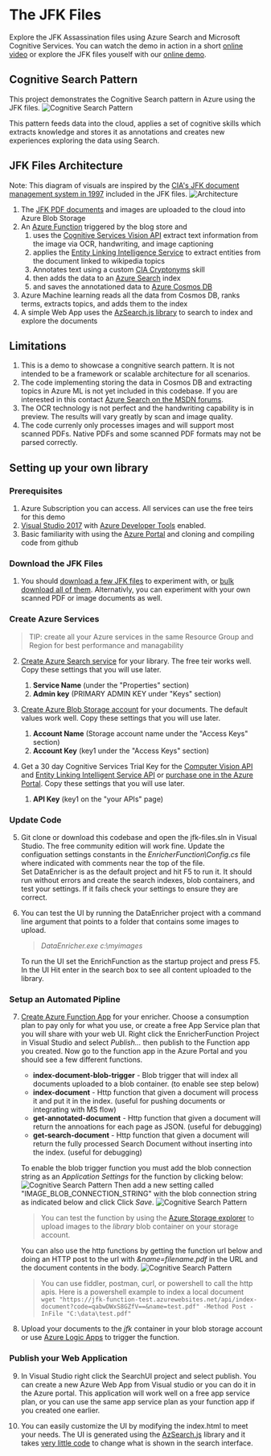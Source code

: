 # The JFK Files
Explore the JFK Assassination files using Azure Search and Microsoft Cognitive Services.
You can watch the demo in action in a short [online video](https://channel9.msdn.com/Shows/AI-Show/Using-Cognitive-Search-to-Understand-the-JFK-Documents)
or explore the JFK files youself with our [online demo](https://aka.ms/jfkfiles-demo).

## Cognitive Search Pattern
This project demonstrates the Cognitive Search pattern in Azure using the JFK files.
![Cognitive Search Pattern](images/cognitive-search-pattern.jpg)

This pattern feeds data into the cloud, applies a set of cognitive skills
 which extracts knowledge and stores it as annotations
 and creates new experiences exploring the data using Search.

## JFK Files Architecture
Note: This diagram of visuals are inspired by the [CIA's JFK document management system in 1997](https://www.archives.gov/files/research/jfk/releases/docid-32404466.pdf) included in the JFK files.
![Architecture](images/overview.jpg)

1. The [JFK PDF documents](https://www.archives.gov/research/jfk/2017-release) and images are uploaded to the cloud into Azure Blob Storage
2. An [Azure Function](https://azure.microsoft.com/en-us/services/functions/) triggered by the blog store and
    1. uses the [Cognitive Services Vision API](https://azure.microsoft.com/en-us/services/cognitive-services/computer-vision/) extract text information from the image via OCR, handwriting, and image captioning
    2. applies the [Entity Linking Intelligence Service](https://azure.microsoft.com/en-us/services/cognitive-services/entity-linking-intelligence-service/) to extract entities from the document linked to wikipedia topics
    3. Annotates text using a custom [CIA Cryptonyms](https://www.maryferrell.org/php/cryptdb.php) skill
    4. then adds the data to an [Azure Search](https://azure.microsoft.com/en-us/services/search/) index
    5. and saves the annotationed data to [Azure Cosmos DB](https://azure.microsoft.com/en-us/services/cosmos-db/)
6. Azure Machine learning reads all the data from Cosmos DB, ranks terms, extracts topics, and adds them to the index
5. A simple Web App uses the [AzSearch.js library](https://github.com/Yahnoosh/AzSearch.js) to search to index and explore the documents

## Limitations
1. This is a demo to showcase a congnitive search pattern.  It is not intended to be a framework or scalable architecture for all scenarios.
2. The code implementing storing the data in Cosmos DB and extracting topics in Azure ML is not yet included in this codebase.
   If you are interested in this contact [Azure Search on the MSDN forums](https://social.msdn.microsoft.com/Forums/azure/en-US/home?forum=azuresearch).
3. The OCR technology is not perfect and the handwriting capability is in preview.  The results will vary greatly by scan and image quality.
4. The code currenly only processes images and will support most scanned PDFs. Native PDFs and some scanned PDF formats may not be parsed correctly.

## Setting up your own library

### Prerequisites
1. Azure Subscription you can access. All services can use the free teirs for this demo
2. [Visual Studio 2017](https://www.visualstudio.com/downloads/) with [Azure Developer Tools](https://azure.microsoft.com/en-us/tools/) enabled.
3. Basic familiarity with using the [Azure Portal](https://portal.azure.com) and cloning and compiling code from github

### Download the JFK Files
1. You should [download a few JFK files](https://www.archives.gov/research/jfk/2017-release) to experiment with, or [bulk download all of them](https://www.archives.gov/research/jfk/jfkbulkdownload).
   Alternativly, you can experiment with your own scanned PDF or image documents as well.

### Create Azure Services
> TIP: create all your Azure services in the same Resource Group and Region for best performance and managability

2. [Create Azure Search service](https://docs.microsoft.com/en-us/azure/search/search-create-service-portal) for your library.
   The free teir works well. Copy these settings that you will use later.
   1.  __Service Name__ (under the "Properties" section)
   2.  __Admin key__ (PRIMARY ADMIN KEY under "Keys" section)

3. [Create Azure Blob Storage account](https://docs.microsoft.com/en-us/azure/storage/storage-create-storage-account#create-a-storage-account) for your documents.
   The default values work well. Copy these settings that you will use later.
   1.  __Account Name__ (Storage account name under the "Access Keys" section)
   2.  __Account Key__ (key1 under the "Access Keys" section)

4. Get a 30 day Cognitive Services Trial Key for the [Computer Vision API](https://azure.microsoft.com/en-us/try/cognitive-services/?api=computer-vision) and [Entity Linking Intelligent Service API](https://azure.microsoft.com/en-us/try/cognitive-services/?api=entity-linking)  or [purchase one in the Azure Portal](https://docs.microsoft.com/en-us/azure/cognitive-services/cognitive-services-apis-create-account).
   Copy these settings that you will use later.
   1.  __API Key__ (key1 on the "your APIs" page)

### Update Code

5. Git clone or download this codebase and open the jfk-files.sln in Visual Studio.  The free community edition will work fine.
   Update the configuation settings constants in the *EnricherFunction\Config.cs* file where indicated with comments near the top of the file.  
   Set DataEnricher is as the default project and hit F5 to run it.  It should run without errors and create the search indexes, blob containers,
   and test your settings.  If it fails check your settings to ensure they are correct.
   

6. You can test the UI by running the DataEnricher project with a command line argument that points to a folder that contains some images to upload.
   >*DataEnricher.exe c:\myimages*
   
   To run the UI set the EnrichFunction as the startup project and press F5.
   In the UI Hit enter in the search box to see all content uploaded to the library.

### Setup an Automated Pipline

7. [Create Azure Function App](https://docs.microsoft.com/en-us/azure/azure-functions/functions-create-first-azure-function#create-a-function-app) for your enricher.
   Choose a consumption plan to pay only for what you use, or create a free App Service plan that you will share with your web UI.
   Right click the EnricherFunction Project in Visual Studio and select *Publish...* then publish to the Function app you created.
   Now go to the function app in the Azure Portal and you should see a few different functions.
   * __index-document-blob-trigger__ - Blob trigger that will index all documents uploaded to a blob container.  (to enable see step below)   
   * __index-document__ - Http function that given a document will process it and put it in the index. (useful for pushing documents or integrating with MS flow)
   * __get-annotated-document__ - Http function that given a document will return the annoations for each page as JSON. (useful for debugging)
   * __get-search-document__ - Http function that given a document will return the fully processed Search Document without inserting into the index. (useful for debugging)

   To enable the blob trigger function you must add the blob connection string as an *Application Settings* for the function by clicking below:
  ![Cognitive Search Pattern](images/click-app-settings.jpg)
  Then add a new setting called "IMAGE_BLOB_CONNECTION_STRING" with the blob connection string as indicated below and click Click *Save*.
  ![Cognitive Search Pattern](images/app-settings-add.jpg)

   > You can test the function by using the [Azure Storage explorer](http://storageexplorer.com/) to upload images to the *library* blob container on your storage account.

   You can also use the http functions by getting the function url below and doing an HTTP post to the url with *&name=filename.pdf* in the URL and the document contents in the body.
   ![Cognitive Search Pattern](images/get-function-url.jpg)
   
   > You can use fiddler, postman, curl, or powershell to call the http apis.  Here is a powershell example to index a local document<br>
   > `wget "https://jfk-function-test.azurewebsites.net/api/index-document?code=qabwDWxS8GZfV==&name=test.pdf" -Method Post -InFile "C:\data\test.pdf"`

8. Upload your documents to the *jfk* container in your blob storage account or use [Azure Logic Apps](https://azure.microsoft.com/en-us/services/logic-apps/) to trigger the function.


### Publish your Web Application

9. In Visual Studio right click the SearchUI project and select publish.  You can create a new Azure Web App from Visual
   studio or you can do it in the Azure portal.  This application will work well on a free app service plan,
   or you can use the same app service plan as your function app if you created one earlier.

10. You can easily customize the UI by modifying the index.html to meet your needs.  The UI is generated using the
    [AzSearch.js](https://github.com/Yahnoosh/AzSearch.js) library and it takes [very little code](https://github.com/Yahnoosh/AzSearch.js#basic-usage)
    to change what is shown in the search interface.